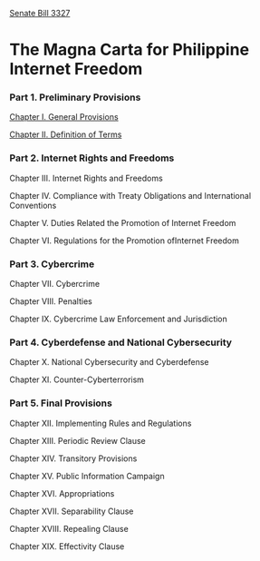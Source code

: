 [Senate Bill 3327](http://www.senate.gov.ph/lis/bill_res.aspx?congress=15&q=SBN-3327)

The Magna Carta for Philippine Internet Freedom
===============================================

### Part 1. Preliminary Provisions

[Chapter I. General Provisions](https://github.com/ngpestelos/SB-3327/wiki/Chapter-1)

[Chapter II. Definition of Terms](https://github.com/ngpestelos/SB-3327/wiki/Chapter-2)

### Part 2. Internet Rights and Freedoms

Chapter III. Internet Rights and Freedoms

Chapter IV. Compliance with Treaty Obligations and International Conventions

Chapter V. Duties Related the Promotion of Internet Freedom

Chapter VI. Regulations for the Promotion ofInternet Freedom

### Part 3. Cybercrime

Chapter VII. Cybercrime

Chapter VIII. Penalties

Chapter IX. Cybercrime Law Enforcement and Jurisdiction

### Part 4. Cyberdefense and National Cybersecurity

Chapter X. National Cybersecurity and Cyberdefense

Chapter XI. Counter-Cyberterrorism

### Part 5. Final Provisions

Chapter XII. Implementing Rules and Regulations

Chapter XIII. Periodic Review Clause

Chapter XIV. Transitory Provisions

Chapter XV. Public Information Campaign

Chapter XVI. Appropriations

Chapter XVII. Separability Clause

Chapter XVIII. Repealing Clause

Chapter XIX. Effectivity Clause
